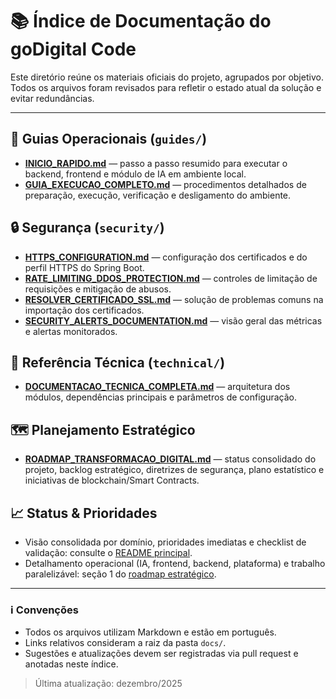 # 📚 Índice de Documentação do goDigital Code

Este diretório reúne os materiais oficiais do projeto, agrupados por objetivo. Todos os arquivos foram revisados para refletir o estado atual da solução e evitar redundâncias.

---

## 🚀 Guias Operacionais (`guides/`)
- **[INICIO_RAPIDO.md](guides/INICIO_RAPIDO.md)** — passo a passo resumido para executar o backend, frontend e módulo de IA em ambiente local.
- **[GUIA_EXECUCAO_COMPLETO.md](guides/GUIA_EXECUCAO_COMPLETO.md)** — procedimentos detalhados de preparação, execução, verificação e desligamento do ambiente.

## 🔒 Segurança (`security/`)
- **[HTTPS_CONFIGURATION.md](security/HTTPS_CONFIGURATION.md)** — configuração dos certificados e do perfil HTTPS do Spring Boot.
- **[RATE_LIMITING_DDOS_PROTECTION.md](security/RATE_LIMITING_DDOS_PROTECTION.md)** — controles de limitação de requisições e mitigação de abusos.
- **[RESOLVER_CERTIFICADO_SSL.md](security/RESOLVER_CERTIFICADO_SSL.md)** — solução de problemas comuns na importação dos certificados.
- **[SECURITY_ALERTS_DOCUMENTATION.md](security/SECURITY_ALERTS_DOCUMENTATION.md)** — visão geral das métricas e alertas monitorados.

## 🧠 Referência Técnica (`technical/`)
- **[DOCUMENTACAO_TECNICA_COMPLETA.md](technical/DOCUMENTACAO_TECNICA_COMPLETA.md)** — arquitetura dos módulos, dependências principais e parâmetros de configuração.

## 🗺️ Planejamento Estratégico
- **[ROADMAP_TRANSFORMACAO_DIGITAL.md](ROADMAP_TRANSFORMACAO_DIGITAL.md)** — status consolidado do projeto, backlog estratégico, diretrizes de segurança, plano estatístico e iniciativas de blockchain/Smart Contracts.

## 📈 Status & Prioridades
- Visão consolidada por domínio, prioridades imediatas e checklist de validação: consulte o [README principal](../README.md).
- Detalhamento operacional (IA, frontend, backend, plataforma) e trabalho paralelizável: seção 1 do [roadmap estratégico](ROADMAP_TRANSFORMACAO_DIGITAL.md).

---

### ℹ️ Convenções
- Todos os arquivos utilizam Markdown e estão em português.
- Links relativos consideram a raiz da pasta `docs/`.
- Sugestões e atualizações devem ser registradas via pull request e anotadas neste índice.

> Última atualização: dezembro/2025
